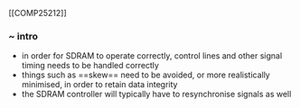 [[COMP25212]]

### ~ intro
- in order for SDRAM to operate correctly, control lines and other signal timing needs to be handled correctly
- things such as ==skew== need to be avoided, or more realistically minimised, in order to retain data integrity
- the SDRAM controller will typically have to resynchronise signals as well